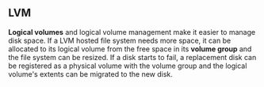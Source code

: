## LVM
**Logical volumes** and logical volume management make it easier to manage disk space. If a LVM hosted file system needs more space, it can be allocated to its logical volume from the free space in its **volume group** and the file system can be resized. If a disk starts to fail, a replacement disk can be registered as a physical volume with the volume group and the logical volume's extents can be migrated to the new disk.
